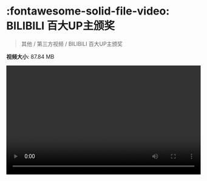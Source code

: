 # :fontawesome-solid-file-video: BILIBILI 百大UP主颁奖

> 其他 / 第三方视频 / BILIBILI 百大UP主颁奖

**视频大小**: 87.84 MB

<video id="V-b8b02b245fbc441645a4701356450c92" width="512" height="288" preload="none" playsinline webkit-playsinline></video>